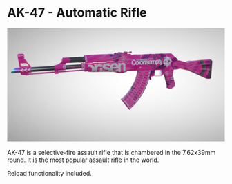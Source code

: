 # AK-47 - Automatic Rifle

![Alt text](thumbnail.PNG?raw=true "Ak 47")


AK-47 is a selective-fire assault rifle that is chambered in the 7.62x39mm round. It is the most popular assault rifle in the world.

Reload functionality included.